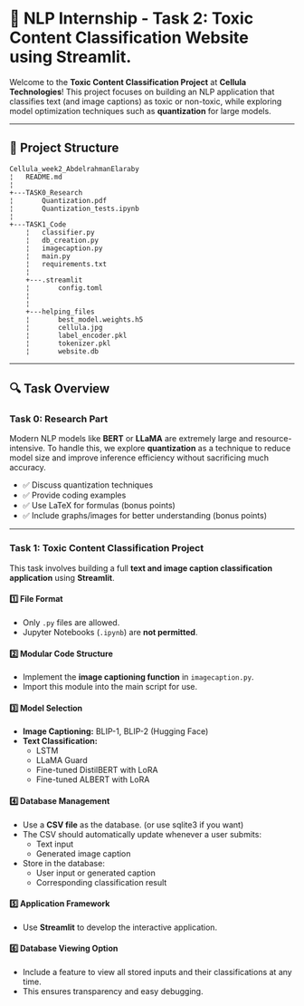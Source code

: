 # 🧪 NLP Internship - Task 2: Toxic Content Classification Website using Streamlit.

Welcome to the **Toxic Content Classification Project** at **Cellula Technologies**! This project focuses on building an NLP application that classifies text (and image captions) as toxic or non-toxic, while exploring model optimization techniques such as **quantization** for large models.  

---

## 📂 Project Structure

```
Cellula_week2_AbdelrahmanElaraby
¦   README.md
¦   
+---TASK0_Research
¦       Quantization.pdf
¦       Quantization_tests.ipynb
¦       
+---TASK1_Code
    ¦   classifier.py
    ¦   db_creation.py
    ¦   imagecaption.py
    ¦   main.py
    ¦   requirements.txt
    ¦   
    +---.streamlit
    ¦       config.toml
    ¦       
    ¦       
    +---helping_files
    ¦       best_model.weights.h5
    ¦       cellula.jpg
    ¦       label_encoder.pkl
    ¦       tokenizer.pkl
    ¦       website.db

```

---

## 🔍 Task Overview

### Task 0: Research Part
Modern NLP models like **BERT** or **LLaMA** are extremely large and resource-intensive. To handle this, we explore **quantization** as a technique to reduce model size and improve inference efficiency without sacrificing much accuracy.

- ✅ Discuss quantization techniques  
- ✅ Provide coding examples  
- ✅ Use LaTeX for formulas (bonus points)  
- ✅ Include graphs/images for better understanding (bonus points)  

---

### Task 1: Toxic Content Classification Project

This task involves building a full **text and image caption classification application** using **Streamlit**.  

#### 1️⃣ File Format
- Only `.py` files are allowed.
- Jupyter Notebooks (`.ipynb`) are **not permitted**.

#### 2️⃣ Modular Code Structure
- Implement the **image captioning function** in `imagecaption.py`.  
- Import this module into the main script for use.  

#### 3️⃣ Model Selection
- **Image Captioning:** BLIP-1, BLIP-2 (Hugging Face)  
- **Text Classification:**  
  - LSTM  
  - LLaMA Guard  
  - Fine-tuned DistilBERT with LoRA  
  - Fine-tuned ALBERT with LoRA  

#### 4️⃣ Database Management
- Use a **CSV file** as the database. (or use sqlite3 if you want) 
- The CSV should automatically update whenever a user submits:
  - Text input  
  - Generated image caption  
- Store in the database:
  - User input or generated caption  
  - Corresponding classification result  

#### 5️⃣ Application Framework
- Use **Streamlit** to develop the interactive application.

#### 6️⃣ Database Viewing Option
- Include a feature to view all stored inputs and their classifications at any time.  
- This ensures transparency and easy debugging.  

